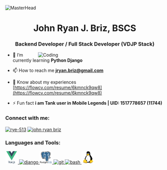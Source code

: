 ![MasterHead](https://images.alphacoders.com/121/1218911.jpg)

<h1 align="center">John Ryan J. Briz, BSCS</h1>
<h3 align="center">Backend Developer / Full Stack Developer (VDJP Stack)</h3>
<!-- <img align="right" alt="Coding" width="400" src="https://media0.giphy.com/media/bGgsc5mWoryfgKBx1u/giphy.gif?cid=ecf05e47dobfa0wbv6e618uz5higcywhpynm817ka94cjm05&ep=v1_gifs_search&rid=giphy.gif&ct=g"> -->
<img align="right" alt="Coding" width="400" src="https://gist.githubusercontent.com/vininjr/d29bb07bdadb41e4b0923bc8fa748b1a/raw/88f20c9d749d756be63f22b09f3c4ac570bc5101/programming.gif">

- 🌱 I’m currently learning **Python Django**

- 📫 How to reach me **jryan.briz@gmail.com**

- 📄 Know about my experiences [https://flowcv.com/resume/6kmnck9qw8](https://flowcv.com/resume/6kmnck9qw8)

- ⚡ Fun fact **i am Tank user in Mobile Legends | UID: 1517778657 (11744)**

<h3 align="left">Connect with me:</h3>
<p align="left">
<a href="https://dev.to/rye-513" target="blank"><img align="center" src="https://raw.githubusercontent.com/rahuldkjain/github-profile-readme-generator/master/src/images/icons/Social/devto.svg" alt="rye-513" height="30" width="40" /></a>
<a href="www.linkedin.com/in/john-ryan-briz" target="blank"><img align="center" src="https://raw.githubusercontent.com/rahuldkjain/github-profile-readme-generator/master/src/images/icons/Social/linked-in-alt.svg" alt="john ryan briz" height="30" width="40" /></a>
</p>

<h3 align="left">Languages and Tools:</h3>
<p align="left"> <a href="https://vuejs.org/" target="_blank" rel="noreferrer"> <img src="https://raw.githubusercontent.com/devicons/devicon/master/icons/vuejs/vuejs-original-wordmark.svg" alt="vuejs" width="40" height="40"/> </a> <a href="https://www.djangoproject.com/" target="_blank" rel="noreferrer"> <img src="https://cdn.worldvectorlogo.com/logos/django.svg" alt="django" width="40" height="40"/> <a href="https://www.postgresql.org" target="_blank" rel="noreferrer"> <img src="https://raw.githubusercontent.com/devicons/devicon/master/icons/postgresql/postgresql-original-wordmark.svg" alt="postgresql" width="40" height="40"/> </a> </a> <a href="https://git-scm.com/" target="_blank" rel="noreferrer"> <img src="https://www.vectorlogo.zone/logos/git-scm/git-scm-icon.svg" alt="git" width="40" height="40"/> </a> <a href="https://www.gnu.org/software/bash/" target="_blank" rel="noreferrer"> <img src="https://www.vectorlogo.zone/logos/gnu_bash/gnu_bash-icon.svg" alt="bash" width="40" height="40"/> <a href="https://www.linux.org/" target="_blank" rel="noreferrer"> <img src="https://raw.githubusercontent.com/devicons/devicon/master/icons/linux/linux-original.svg" alt="linux" width="40" height="40"/> </a>    </p>
